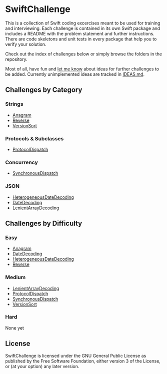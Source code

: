 SwiftChallenge
==============

This is a collection of Swift coding excercises meant to be used for training
and interviewing. Each challenge is contained in its own Swift package and
includes a README with the problem statement and further instructions. There are
code skeletons and unit tests in every package that help you to verify your
solution.

Check out the index of challenges below or simply browse the folders in the
repository.

Most of all, have fun and [let me know] about ideas for further challenges to be
added. Currently unimplemented ideas are tracked in [IDEAS.md].

Challenges by Category
----------------------

### Strings

-   [Anagram]
-   [Reverse]
-   [VersionSort]

### Protocols & Subclasses

-   [ProtocolDispatch]

### Concurrency

-   [SynchronousDispatch]

### JSON

-   [HeterogeneousDateDecoding]
-   [DateDecoding]
-   [LenientArrayDecoding]

Challenges by Difficulty
------------------------

### Easy

-   [Anagram]
-   [DateDecoding]
-   [HeterogeneousDateDecoding]
-   [Reverse]

### Medium

-   [LenientArrayDecoding]
-   [ProtocolDispatch]
-   [SynchronousDispatch]
-   [VersionSort]

### Hard

None yet

License
-------

SwiftChallenge is licensed under the GNU General Public License as published by
the Free Software Foundation, either version 3 of the License, or (at your
option) any later version.

  [let me know]: mailto:n0-0ne+swiftchallenge@mailbox.org
  [IDEAS.md]: IDEAS.md
  [Anagram]: Strings/Anagram
  [Reverse]: Strings/Reverse
  [VersionSort]: Strings/VersionSort
  [ProtocolDispatch]: Protocols%20&%20Subclasses/ProtocolDispatch
  [SynchronousDispatch]: Concurrency/SynchronousDispatch
  [HeterogeneousDateDecoding]: JSON/HeterogeneousDateDecoding
  [DateDecoding]: JSON/DateDecoding
  [LenientArrayDecoding]: JSON/LenientArrayDecoding
